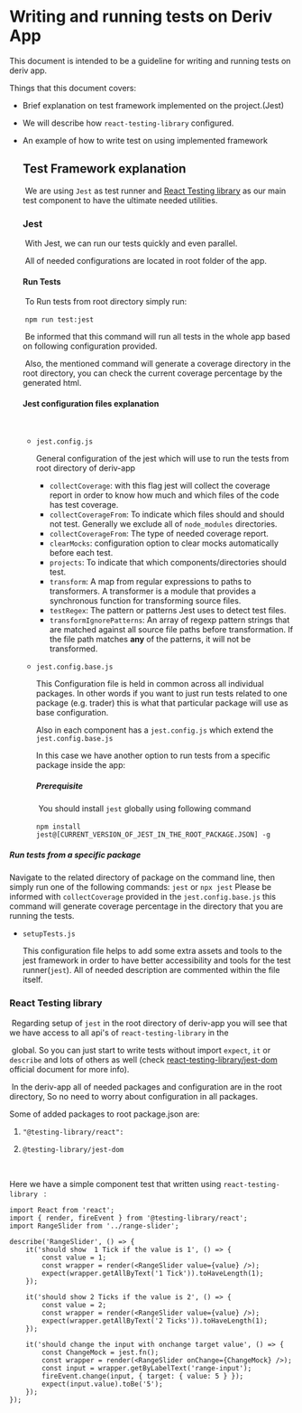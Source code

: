 # Writing and running tests on Deriv App

This document is intended to be a guideline for writing and running tests on deriv app.

Things that this document covers:

*   Brief explanation on test framework implemented on the project.(Jest)

*   We will describe how `react-testing-library` configured.

*   An example of how to write test on using implemented framework

    ## Test Framework explanation

    ​ We are using `Jest` as test runner and [React Testing library](https://testing-library.com/docs/react-testing-library/intro/) as our main test component to have the ultimate needed utilities.

    ### Jest

    ​ With Jest, we can run our tests quickly and even parallel.

    ​ All of needed configurations are located in root folder of the app.

    #### Run Tests

    ​ To Run tests from root directory simply run:

    ​ `npm run test:jest`

    ​ Be informed that this command will run all tests in the whole app based on following configuration provided.

    ​ Also, the mentioned command will generate a coverage directory in the root directory, you can check the current coverage percentage by the generated html.

    #### Jest configuration files explanation

    ​

    -   `jest.config.js`

        General configuration of the jest which will use to run the tests from root directory of deriv-app

        * `collectCoverage`: with this flag jest will collect the coverage report in order to know how much and which files of the code has test coverage.
        * `collectCoverageFrom`: To indicate which files should and should not test. Generally we exclude all of `node_modules` directories.
        * `collectCoverageFrom`: The type of needed coverage report.
        * `clearMocks`: configuration option to clear mocks automatically before each test.
        * `projects`: To indicate that which components/directories should test.
        * `transform`: A map from regular expressions to paths to transformers. A transformer is a module that provides a synchronous function for transforming source files.
        * `testRegex`: The pattern or patterns Jest uses to detect test files.
        * `transformIgnorePatterns`: An array of regexp pattern strings that are matched against all source file paths before transformation. If the file path matches **any** of the patterns, it will not be transformed.

    -   `jest.config.base.js`

        This Configuration file is held in common across all individual packages. In other words if you want to just run tests related to one package (e.g. trader) this is what that particular package will use as base configuration.

        Also in each component has a `jest.config.js` which extend the `jest.config.base.js`

        In this case we have another option to run tests from a specific package inside the app:

        ##### Prerequisite

        ​ You should install `jest` globally using following command

        ​ `npm install jest@[CURRENT_VERSION_OF_JEST_IN_THE_ROOT_PACKAGE.JSON] -g`

##### Run tests from a specific package

Navigate to the related directory of package on the command line, then simply run one of the following commands:
`jest` or `npx jest`
Please be informed with `collectCoverage` provided in the `jest.config.base.js` this command will generate coverage percentage in the directory that you are running the tests.

-   `setupTests.js`

    This configuration file helps to add some extra assets and tools to the jest framework in order to have better accessibility and tools for the test runner(`jest`).
    All of needed description are commented within the file itself.

### React Testing library

​ Regarding setup of `jest` in the root directory of deriv-app you will see that we have access to all api's of `react-testing-library` in the

​ global. So you can just start to write tests without import `expect`, `it` or `describe` and lots of others as well (check [react-testing-library/jest-dom](https://www.npmjs.com/package/@testing-library/jest-dom) official document for more info).

​ In the deriv-app all of needed packages and configuration are in the root directory, So no need to worry about configuration in all packages.

Some of added packages to root package.json are:

1. ```
   "@testing-library/react":
   ```

2. ```
   @testing-library/jest-dom
   ```

​

Here we have a simple component test that written using `react-testing-library ` :

```
import React from 'react';
import { render, fireEvent } from '@testing-library/react';
import RangeSlider from '../range-slider';

describe('RangeSlider', () => {
    it('should show  1 Tick if the value is 1', () => {
        const value = 1;
        const wrapper = render(<RangeSlider value={value} />);
        expect(wrapper.getAllByText('1 Tick')).toHaveLength(1);
    });

    it('should show 2 Ticks if the value is 2', () => {
        const value = 2;
        const wrapper = render(<RangeSlider value={value} />);
        expect(wrapper.getAllByText('2 Ticks')).toHaveLength(1);
    });

    it('should change the input with onchange target value', () => {
        const ChangeMock = jest.fn();
        const wrapper = render(<RangeSlider onChange={ChangeMock} />);
        const input = wrapper.getByLabelText('range-input');
        fireEvent.change(input, { target: { value: 5 } });
        expect(input.value).toBe('5');
    });
});
```
